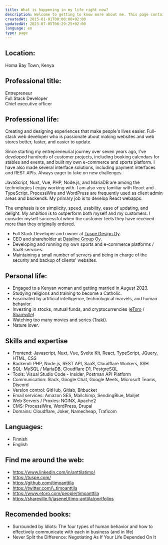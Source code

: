 ```yaml
---
title: What is happening in my life right now?
description: Welcome to getting to know more about me. This page contains a comprehensive list of everything that is currently important to me in my professional and personal life.
createdAt: 2015-01-01T00:00:00+02:00
updatedAt: 2023-07-05T06:29:25+02:00
language: en
type: page
---
```


## Location:

Homa Bay Town, Kenya

## Professional title:

Entrepreneur  
Full Stack Developer  
Chief executive officer

## Professional life:

Creating and designing experiences that make people's lives easier. Full-stack web developer who is passionate about making websites and web stores better, faster, and easier to update.

Since starting my entrepreneurial journey over seven years ago, I've developed hundreds of customer projects, including booking calendars for stables and events, and built my own e-commerce and sports platform. I have also made several interface solutions, including payment interfaces and REST APIs. Always eager to take on new challenges.

JavaScript, Nuxt, Vue, PHP, Node.js, and MariaDB are among the technologies I enjoy working with. I am also very familiar with React and TypeScript. ProcessWire and WordPress are frequently used as client admin areas and backends. My primary job is to develop React webapps.

The emphasis is on simplicity, speed, usability, ease of updating, and delight. My ambition is to outperform both myself and my customers. I consider myself successful when the customer feels they have received more than they originally ordered.

- Full Stack Developer and owner at [Tuspe Design Oy](https://tuspe.com/).
- CEO and shareholder at [Dataline Group Oy](https://www.dataline.fi/).
- Developing and running my own sports and e-commerce platforms / SaaS services.
- Maintaining a small number of servers and being in charge of the security and backup of clients' websites.

## Personal life:

- Engaged to a Kenyan woman and getting married in August 2023.
- Studying religions and training to become a Catholic.
- Fascinated by artificial intelligence, technological marvels, and human behavior.
- Investing in stocks, mutual funds, and cryptocurrencies ([eToro](https://www.etoro.com/people/timoanttila/portfolio) / [Shareville](https://shareville.fi/jasenet/timo-anttila/portfolios)).
- Watching too many movies and series ([Trakt](https://trakt.tv/users/timoanttila)).
- Nature lover.

## Skills and expertise

- Frontend: Javascript, Nuxt, Vue, Svelte Kit, React, TypeScript, JQuery, HTML, CSS
- Backend: PHP, Node.js, REST API, SaaS, Cloudflare Workers, SSH
- SQL: MySQL / MariaDB, Cloudflare D1, PostgreSQL
- Tools: Visual Studio Code - Insider, Postman API Platform
- Communication: Slack, Google Chat, Google Meets, Microsoft Teams, Discord
- Version control: GitHub, Gitlab, Bitbucket
- Email services: Amazon SES, Mailchimp, SendingBlue, Mailjet
- Web Servers / Proxies: NGINX, Apache2
- CMS: ProcessWire, WordPress, Drupal
- Domains: Cloudflare, Joker, Namecheap, Traficom

## Languages:

- Finnish
- English

## Find me around the web:

- https://www.linkedin.com/in/anttilatimo/
- https://tuspe.com/
- https://github.com/timoanttila
- https://twitter.com/\_timoanttila
- https://www.etoro.com/people/timoanttila
- https://shareville.fi/jasenet/timo-anttila/portfolios

## Recomended books:

- Surrounded by Idiots: The four types of human behavior and how to effectively communicate with each in business (and in life)
- Never Split the Difference: Negotiating As If Your Life Depended On It
